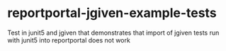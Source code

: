 # reportportal-jgiven-example-tests
Test in junit5 and jgiven that demonstrates that import of jgiven tests run with junit5 into reportportal does not work
